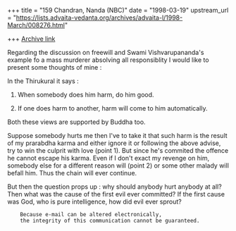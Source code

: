 +++
title = "159 Chandran, Nanda (NBC)"
date = "1998-03-19"
upstream_url = "https://lists.advaita-vedanta.org/archives/advaita-l/1998-March/008276.html"

+++
[Archive link](https://lists.advaita-vedanta.org/archives/advaita-l/1998-March/008276.html)

Regarding the discussion on freewill and Swami Vishvarupananda's example
fo a mass murderer absolving all responsiblity I would like to present
some thoughts of mine :

In the Thirukural it says :

1. When somebody does him harm, do him good.

2. If one does harm to another, harm will come to him automatically.

Both these views are supported by Buddha too.

Suppose somebody hurts me then I've to take it that such harm is the
result of my prarabdha karma and either ignore it or following the above
advise, try to win the culprit with love (point 1). But since he's
commited the offence he cannot escape his karma. Even if I don't exact
my revenge on him, somebody else for a different reason will (point 2)
or some other malady will befall him. Thus the chain will ever continue.

But then the question props up : why should anybody hurt anybody at all?
Then  what was the cause of the first evil ever committed? If the first
cause was God, who is pure intelligence, how did evil ever sprout?

        Because e-mail can be altered electronically,
        the integrity of this communication cannot be guaranteed.

